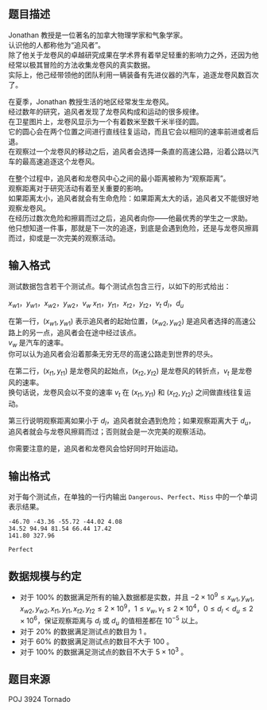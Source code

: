 ## 题目描述

Jonathan 教授是一位著名的加拿大物理学家和气象学家。  
认识他的人都称他为“追风者”。  
除了他关于龙卷风的卓越研究成果在学术界有着举足轻重的影响力之外，还因为他经常以极其冒险的方法收集龙卷风的真实数据。  
实际上，他己经带领他的团队利用一辆装备有先进仪器的汽车，追逐龙卷风数百次了。  

在夏季，Jonathan 教授生活的地区经常发生龙卷风。  
经过数年的研究，追风者发现了龙卷风构成和运动的很多规律。  
在卫星图片上，龙卷风显示为一个有着数米至数千米半径的圆。  
它的圆心会在两个位置之间进行直线往复运动，而且它会以相同的速率前进或者后退。  
在观察过一个龙卷风的移动之后，追风者会选择一条直的高速公路，沿着公路以汽车的最高速追逐这个龙卷风。  

在整个过程中，追风者和龙卷风中心之间的最小距离被称为“观察距离”。  
观察距离对于研究活动有着至关重要的影响。  
如果距离太小，追风者就会有生命危险：如果距离太大的话，追风者又不能很好地观察龙卷风。  
在经历过数次危险和擦肩而过之后，追风者向你——他最优秀的学生之一求助。  
他只想知道一件事，那就是下一次的追逐，到底是会遇到危险，还是与龙卷风擦肩而过，抑或是一次完美的观察活动。  

## 输入格式

测试数据包含若干个测试点。每个测试点包含三行，以如下的形式给出：

$x_{w1}$，$y_{w1}$，$x_{w2}$，$y_{w2}$，$v_{w}$
$x_{t1}$，$y_{t1}$，$x_{t2}$，$y_{t2}$，$v_{t}$
$d_{l}$，$d_{u}$ 

在第一行，$(x_{w1},y_{w1})$ 表示追风者的起始位置，$(x_{w2},y_{w2})$ 是追风者选择的高速公路上的另一点，追风者会在途中经过该点。  
$v_w$ 是汽车的速率。  
你可以认为追风者会沿着那条无穷无尽的高速公路走到世界的尽头。

在第二行，$(x_{t1},y_{t1})$ 是龙卷风的起始点，$(x_{t2},y_{t2})$ 是龙卷风的转折点，$v_t$ 是龙卷风的速率。  
换句话说，龙卷风会以不变的速率 $v_t$ 在 $(x_{t1},y_{t1})$ 和 $(x_{t2},y_{t2})$ 之间做直线往复运动。

第三行说明观察距离如果小于 $d_l$，追风者就会遇到危险；如果观察距离大于 $d_u$，追风者就会与龙卷风擦肩而过；否则就会是一次完美的观察活动。

你需要注意的是，追风者和龙卷风会恰好同时开始运动。

## 输出格式

对于每个测试点，在单独的一行内输出 `Dangerous`、`Perfect`、`Miss` 中的一个单词表示结果。

```input1
-46.70 -43.36 -55.72 -44.02 4.08
34.52 94.94 81.54 66.44 17.42
141.80 327.96
```

```output1
Perfect
```

## 数据规模与约定

- 对于 $100\%$ 的数据满足所有的输入数据都是实数，并且 
$-2 \times 10^9 \le x_{w1},y_{w1},x_{w2},y_{w2},x_{t1},y_{t1},x_{t2},y_{t2} \le 2 \times 10^9，1 \le v_w,v_t \le 2 \times 10^4，0 \le d_l < d_u \le 2 \times 10^6$，保证观察距离与 $d_l$ 或 $d_u$ 的值相差都在 $10^{-5}$ 以上。
- 对于 $20\%$ 的数据满足测试点的数目为 $1$ 。
- 对于 $60\%$ 的数据满足测试点的数目不大于 $100$ 。
- 对于 $100\%$ 的数据满足测试点的数目不大于 $5 \times 10^3$ 。

## 题目来源

POJ 3924 Tornado
